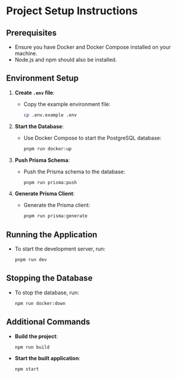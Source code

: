 # Project Setup Instructions

## Prerequisites
- Ensure you have Docker and Docker Compose installed on your machine.
- Node.js and npm should also be installed.

## Environment Setup
1. **Create `.env` file**: 
   - Copy the example environment file:
     ```bash
     cp .env.example .env
     ```

2. **Start the Database**:
   - Use Docker Compose to start the PostgreSQL database:
     ```bash
     pnpm run docker:up
     ```

3. **Push Prisma Schema**:
   - Push the Prisma schema to the database:
     ```bash
     pnpm run prisma:push
     ```

4. **Generate Prisma Client**:
   - Generate the Prisma client:
     ```bash
     pnpm run prisma:generate
     ```

## Running the Application
- To start the development server, run:
  ```bash
  pnpm run dev
  ```

## Stopping the Database
- To stop the database, run:
  ```bash
  npm run docker:down
  ```

## Additional Commands
- **Build the project**:
  ```bash
  npm run build
  ```

- **Start the built application**:
  ```bash
  npm start
  ```